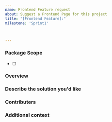 ```yaml
---
name: Frontend Feature request
about: Suggest a Frontend Page for this project
title: "[Frontend Feature]:"
milestone: 'Sprint1'



---
```


### **Package Scope**
<!--Write the name of the existing package?-->
- [ ]


### **Overview**
<!-- A clear and concise description about the feature -->


### **Describe the solution you'd like**
<!-- A clear and concise description of what you want to happen -->

### **Contributers**
<!-- Tag the Contributers -->
### **Additional context**
<!-- Add any other context or screenshots about the feature request here -->
